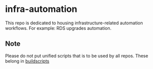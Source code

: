 # infra-automation
This repo is dedicated to housing infrastructure-related automation workflows. For example: RDS upgrades automation.

## Note
Please do not put unified scripts that is to be used by all repos. These belong in [buildscripts](https://github.com/dbz/buildscripts)
